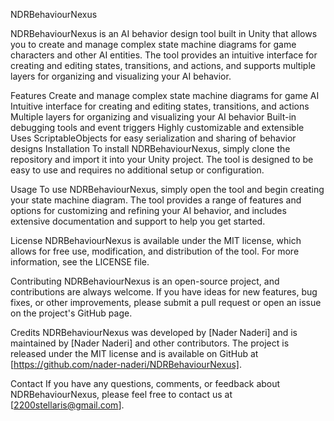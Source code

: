 NDRBehaviourNexus

NDRBehaviourNexus is an AI behavior design tool built in Unity that allows you to create and manage complex state machine diagrams for game characters and other AI entities. The tool provides an intuitive interface for creating and editing states, transitions, and actions, and supports multiple layers for organizing and visualizing your AI behavior.

Features
Create and manage complex state machine diagrams for game AI
Intuitive interface for creating and editing states, transitions, and actions
Multiple layers for organizing and visualizing your AI behavior
Built-in debugging tools and event triggers
Highly customizable and extensible
Uses ScriptableObjects for easy serialization and sharing of behavior designs
Installation
To install NDRBehaviourNexus, simply clone the repository and import it into your Unity project. The tool is designed to be easy to use and requires no additional setup or configuration.

Usage
To use NDRBehaviourNexus, simply open the tool and begin creating your state machine diagram. The tool provides a range of features and options for customizing and refining your AI behavior, and includes extensive documentation and support to help you get started.

License
NDRBehaviourNexus is available under the MIT license, which allows for free use, modification, and distribution of the tool. For more information, see the LICENSE file.

Contributing
NDRBehaviourNexus is an open-source project, and contributions are always welcome. If you have ideas for new features, bug fixes, or other improvements, please submit a pull request or open an issue on the project's GitHub page.

Credits
NDRBehaviourNexus was developed by [Nader Naderi] and is maintained by [Nader Naderi] and other contributors. The project is released under the MIT license and is available on GitHub at [https://github.com/nader-naderi/NDRBehaviourNexus].

Contact
If you have any questions, comments, or feedback about NDRBehaviourNexus, please feel free to contact us at [2200stellaris@gmail.com].